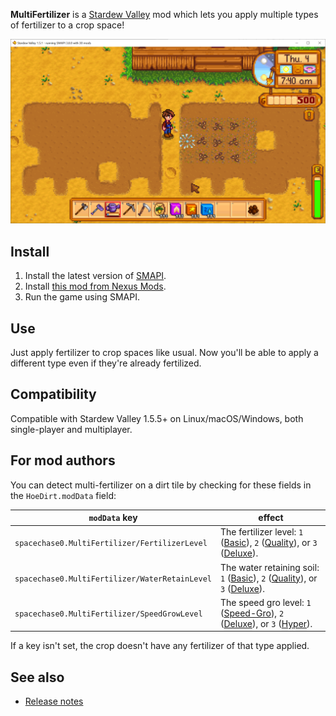 ﻿**MultiFertilizer** is a [Stardew Valley](http://stardewvalley.net/) mod which lets you apply
multiple types of fertilizer to a crop space!

![](screenshot.png)

## Install
1. Install the latest version of [SMAPI](https://smapi.io).
2. Install [this mod from Nexus Mods](http://www.nexusmods.com/stardewvalley/mods/7436).
3. Run the game using SMAPI.

## Use
Just apply fertilizer to crop spaces like usual. Now you'll be able to apply a different type even
if they're already fertilized.

## Compatibility
Compatible with Stardew Valley 1.5.5+ on Linux/macOS/Windows, both single-player and multiplayer.

## For mod authors
You can detect multi-fertilizer on a dirt tile by checking for these fields in the `HoeDirt.modData`
field:

`modData` key                                  | effect
---------------------------------------------- | ------
`spacechase0.MultiFertilizer/FertilizerLevel`  | The fertilizer level: `1` ([Basic](https://stardewvalleywiki.com/Basic_Fertilizer)), `2` ([Quality](https://stardewvalleywiki.com/Quality_Fertilizer)), or `3` ([Deluxe](https://stardewvalleywiki.com/Deluxe_Fertilizer)).
`spacechase0.MultiFertilizer/WaterRetainLevel` | The water retaining soil: `1` ([Basic](https://stardewvalleywiki.com/Basic_Retaining_Soil)), `2` ([Quality](https://stardewvalleywiki.com/Quality_Retaining_Soil)), or `3` ([Deluxe](https://stardewvalleywiki.com/Deluxe_Retaining_Soil)).
`spacechase0.MultiFertilizer/SpeedGrowLevel`   | The speed gro level: `1` ([Speed-Gro](https://stardewvalleywiki.com/Speed-Gro)), `2` ([Deluxe](https://stardewvalleywiki.com/Deluxe_Speed-Gro)), or `3` ([Hyper](https://stardewvalleywiki.com/Hyper_Speed-Gro)).

If a key isn't set, the crop doesn't have any fertilizer of that type applied.

## See also
* [Release notes](release-notes.md)
